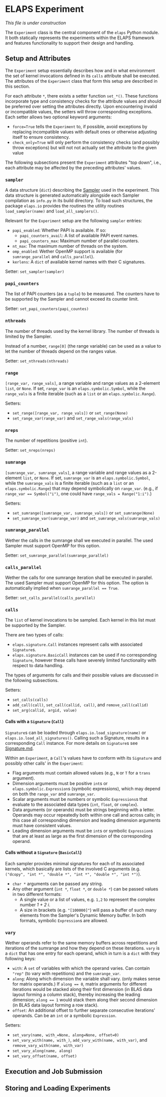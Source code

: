 ELAPS Experiment
================

*This file is under construction*

The `Experiment` class is the central component of the `elaps` Python module.
It both statically represents the experiments within the ELAPS framework and
features functionality to support their design and handling.


Setup and Attributes
--------------------

The `Experiment` setup essentially describes how and in what environment the set
of kernel invocations defined in its `calls` attribute shall be executed.  The
attributes of the `Experiment` class that form this setup are described in this
section.

For each attribute `*`, there exists a setter function `set_*()`.  These
functions incorporate type and consistency checks for the attribute values and
should be preferred over setting the attributes directly.  Upon encountering
invalid or incompatible values, the setters will throw corresponding exceptions.
Each setter allows two optional keyword arguments:
- `force=True` tells the `Experiment` to, if possible, avoid exceptions by
  replacing incompatible values with default ones or otherwise adjusting itself
  to ensure consistency.
- `check_only=True` will only perform the consistency checks (and possibly throw
  exceptions) but will not not actually set the attribute to the given value

The following subsections present the `Experiment` attributes "top down", i.e.,
each attribute may be affected by the preceding attributes' values.

### `sampler`
A data structure (`dict`) describing the [Sampler](Sampler.md) used in the
experiment.  This data structure is generated automatically alongside each
Sampler compilation as `info.py` in its build directory.  To load such
structures, the package `elaps.io` provides the routines the utility routines
`load_sampler(name)` and `load_all_samplers()`.

Relevant for the `Experiment` setup are the following `sampler` entries:
- `papi_enabled`: Whether PAPI is available.  If so: 
  - `papi_counters_avail`: A list of available PAPI event names.
  - `papi_counters_max`: Maximum number of parallel counters.
- `nt_max`: The maximum number of threads on the system.
- `omp_enabled`: Wether OpenMP support is available (for `sumrange_parallel` and
  `calls_parallel`).
- `kerlens`: A `dict` of available kernel names with their C signatures.

Setter: `set_sampler(sampler)`

### `papi_counters`
The list of PAPI counters (as a `tuple`) to be measured.  The counters have to
be supported by the Sampler and cannot exceed its counter limit.

Setter: `set_papi_counters(papi_countes)`

### `nthreads`
The number of threads used by the kernel library.  The number of threads is
limited by the Sampler.

Instead of a number, `range[0]` (the range variable) can be used as a value to
let the number of threads depend on the ranges value.

Setter: `set_nthreads(nthreads)`

### `range`
`[range_var, range_vals]`, a range variable and range values as a 2-element
`list`, or `None`.  If set, `range_var` is an `elaps.symbolic.Symbol`, while the
`range_vals` is a finite iterable (such as a `list` or an
`elaps.symbolic.Range`).

Setters:
- `set_range([range_var, range_vals])` or `set_range(None)`
- `set_range_var(range_var)` and `set_range_vals(range_vals)`

### `nreps`
The number of repetitions (positive `int`).

Setter: `set_nreps(nreps)`

### `sumrange`
`[sumrange_var, sumrange_vals]`, a range variable and range values as a
2-element `list`, or `None`.  If set, `sumrange_var` is an
`elaps.symbolic.Symbol`, while the `sumrange_vals` is a finite iterable (such as
a `list` or an `elaps.symbolic.Range`) that may depend symbolically on
`range_var`. (e.g., if `range_var == Symbol("i")`, one could have `range_vals =
Range("1:i")`.)

Setters:
- `set_sumrange([sumrange_var, sumrange_vals])` or `set_sumrange(None)`
- `set_sumrange_var(sumrange_var)` and `set_sumrange_vals(sumrange_vals)`

### `sumrange_parallel`
Wether the calls in the sumrange shall we executed in parallel.  The used
Sampler must support OpenMP for this option.

Setter: `set_sumrange_parallel(sumrange_parallel)`

### `calls_parallel`
Wether the calls for one sumrange iteration shall be executed in parallel.  The
used Sampler must support OpenMP for this option.  The option is automatically
implied when `sumrange_parallel == True`.

Setter: `set_calls_parallel(calls_parallel)`

### `calls`
The `list` of kernel invocations to be sampled.  Each kernel in this list must
be supported by the Sampler.  

There are two types of calls:
- `elaps.signature.Call` instances represent calls with associated `Signature`s.
- `elaps.signature.BasicCall` instances can be used if no corresponding
  `Signature`, however these calls have severely limited functionality with
  respect to data handling.

The types of arguments for calls and their possible values are discussed in the
following subsections.

Setters:
- `set_calls(calls)`
- `add_call(call)`, `set_call(callid, call)`, and `remove_call(callid)`
- `set_arg(callid, argid, value)`

#### Calls with a `Signature` (`Call`)
`Signature`s can be loaded through `elaps.io.load_signature(name)` or
`elaps.io.load_all_signatures()`.  Calling such a Signature, results in a
corresponding `Call` instance.  For more details on `Signature`s see
[Signature.md](Signature.md).

Within an `Experiment`, a `Call`'s values have to conform with its `Signature`
and possibly other calls' in the `Experiment`:
- Flag arguments must contain allowed values (e.g., `N` or `T` for a `trans`
  argument).
- Dimension arguments must be positive `int`s or `elaps.symbolic.Expression`s
  (symbolic expressions), which may depend on both the `range_var` and
  `sumrange_var`.
- Scalar arguments must be numbers or symbolic `Expressions`s that evaluate to
  the associated data types (`int`, `float`, or `complex`).
- Data arguments (or operands) must be strings beginning with a letter.
  Operands may occur repeatedly both within one call and across calls; in this
  case all corresponding dimension and leading dimension arguments must have
  consistent values.
- Leading dimension arguments must be `int`s or symbolic `Expression`s that are
  at least as large as the first dimension of the corresponding operand.

#### Calls without a `Signature` (`BasicCall`)
Each sampler provides minimal signatures for each of its associated kernels,
which basically are lists of the involved C arguments (e.g. `("dcopy", "int *",
"double *", "int *", "double *", "int *")`).
- `char *` arguments can be passed any string.
- Any other argument (`int *`, `float *`, or `double *`) can be passed values in
  two different formats:
  - A single value or a list of values, e.g. `1,2` to represent the complex
    number *1 + 2 i*.
  - A size in brackets (e.g. `"[100000]"`) will pass a buffer of such many
    elements from the Sampler's Dynamic Memory buffer.
  In both formats, symbolic `Expression`s are allowed.

### `vary`
Wether operands refer to the same memory buffers across repetitions and
iterations of the sumrange and how they depend on these iterations.
`vary` is a `dict` that has one entry for each operand, which in turn is a
`dict` with they following keys:
- `with`: A `set` of variables with which the operand varies.  Can contain
  `"rep"` (to vary with repetitions) and the `sumrange_var`.
- `along`: Along which dimension the variable shall vary. (only makes sense for
  matrix operands.)  If `along == 0`, matrix arguments for different iterations
  would be stacked along their first dimension (in BLAS data layout forming a
  column stack), thereby increasing the leading dimension; `along == 1` would
  stack them along their second dimension (in BLAS data layout forming a row
  stack).
- `offset`: An additional offset to further separate consecutive iterations'
  operands.  Can be an `int` or a symbolic `Expression`.

Setters:
- `set_vary(name, with_=None, along=None, offset=0)`
- `set_vary_with(name, with_)`, `add_vary_with(name, with_var)`, and
  `remove_vary_with(name, with_var)`
- `set_vary_along(name, along)`
- `set_vary_offset(name, offset)`


Execution and Job Submission
----------------------------


Storing and Loading Experiments
-------------------------------
